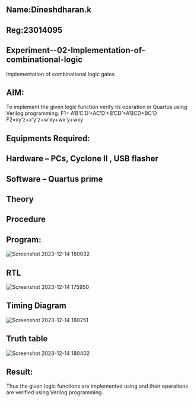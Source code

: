 ## Name:Dineshdharan.k


## Reg:23014095

## Experiment--02-Implementation-of-combinational-logic
Implementation of combinational logic gates
 
## AIM:
To implement the given logic function verify its operation in Quartus using Verilog programming.
 F1= A’B’C’D’+AC’D’+B’CD’+A’BCD+BC’D
F2=xy’z+x’y’z+w’xy+wx’y+wxy
 
 
 
## Equipments Required:
## Hardware – PCs, Cyclone II , USB flasher
## Software – Quartus prime


## Theory
## Procedure


## Program:

![Screenshot 2023-12-14 180032](https://github.com/dineshdharank/Experiment--02-Implementation-of-combinational-logic-/assets/145980096/7c5983b9-e241-42a0-a5e1-5804ceb0eb4f)

## RTL

![Screenshot 2023-12-14 175950](https://github.com/dineshdharank/Experiment--02-Implementation-of-combinational-logic-/assets/145980096/2cbe0045-742a-4ae8-9116-aad08853c643)


## Timing Diagram

![Screenshot 2023-12-14 180251](https://github.com/dineshdharank/Experiment--02-Implementation-of-combinational-logic-/assets/145980096/a396c1f6-dcf3-4643-b812-4037dff54257)


## Truth table

![Screenshot 2023-12-14 180402](https://github.com/dineshdharank/Experiment--02-Implementation-of-combinational-logic-/assets/145980096/c918dc35-fe54-44d2-a46a-34cb932f7461)

## Result:
Thus the given logic functions are implemented using  and their operations are verified using Verilog programming.
